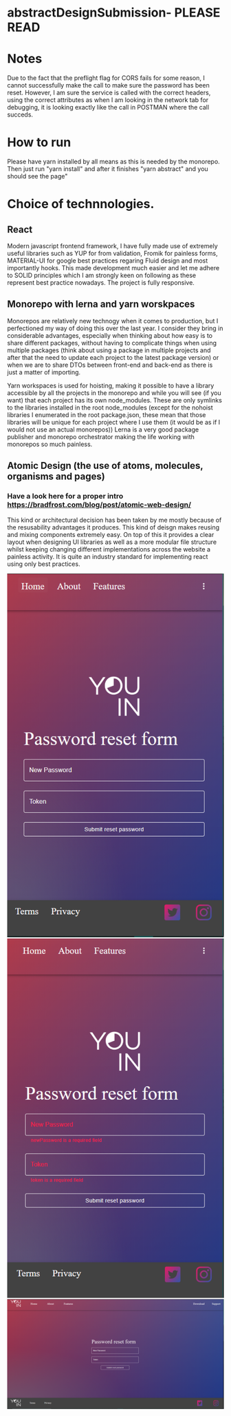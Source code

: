 # abstractDesignSubmission- PLEASE READ

# Notes
  Due to the fact that the preflight flag for CORS fails for some reason, I cannot successfully make the call to make sure the password has been reset. However, I am sure the service is called with the correct headers, using the correct attributes as when I am looking in the network tab for debugging, it is looking exactly like the call in POSTMAN where the call succeds.
  
# How to run
  Please have yarn installed by all means as this is needed by the monorepo. Then just run "yarn install" and after it finishes "yarn abstract" and you should see the page" 
  
# Choice of technnologies.
 
## React
  Modern javascript frontend framework, I have fully made use of extremely useful libraries such as YUP for from validation, Fromik for painless forms, MATERIAL-UI for google best practices regaring Fluid design and most importantly hooks. This made development much easier and let me adhere to SOLID principles which I am strongly keen on following as these represent best practice nowadays.
  The project is fully responsive.

## Monorepo with lerna and yarn worskpaces
  Monorepos are relatively new technogy when it comes to production, but I perfectioned my way of doing this over the last year. I consider they bring in considerable advantages, especially when thinking about how easy is to share different packages, without having to complicate things when using multiple packages (think about using a package in multiple projects and after that the need to update each project to the latest package version) or when we are to share DTOs between front-end and back-end as there is just a matter of importing.
  
  Yarn workspaces is used for hoisting, making it possible to have a library accessible by all the projects in the monorepo and while you will see (if you want) that each project has its own node_modules. These are only symlinks to the libraries installed in the root node_modules (except for the nohoist libraries I enumerated in the root package.json, these mean that those libraries will be unique for each project where I use them (it would be as if I would not use an actual monorepos))
  Lerna is a very good package publisher and monorepo orchestrator making the life working with monorepos so much painless.
  
## Atomic Design (the use of atoms, molecules, organisms and pages)
  ### Have a look here for a proper intro https://bradfrost.com/blog/post/atomic-web-design/
  This kind or architectural decision has been taken by me mostly because of the resusability advantages it produces. This kind of deisgn makes reusing and mixing components extremely easy. On top of this it provides a clear layout when designing UI libraries as well as  a more modular file structure whilst keeping changing different implementations across the website a painless activity. It is quite an industry standard for implementing react using only best practices.
  
  ![Image1](mobileImage.png)
  ![Image2](errors.png)
  ![Image3](desktopImage.png)
